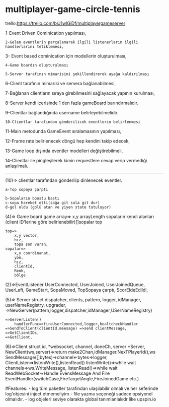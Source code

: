 # multiplayer-game-circle-tennis

trello:https://trello.com/b/J1wlGiDf/multiplayergameserver

1-Event Driven Cominication yapılması,
    
    2-Gelen eventlerin parçalanarak ilgili listenerların ilgili handlerlarını tetiklemesi,

3- Event based cominication için modellerin oluşturulması,
 
    4-Game boardın oluşturulması
 
    5-Server tarafının mimarisini şekillendirerek ayağa kaldırılması

6-Client tarafının mimarisi ve  servera bağlanabilmesi,

7-Bağlanan clientların sıraya girebilmesini sağlayacak yapının kurulması,

8-Server kendi içerisinde 1 den fazla gameBoard barındırmalıdır.

9-Clientlar bağlandığında username belirleyebilmelidir.

    10-Clientlar tarafından gönderilicek eventlerin belirlenmesi

11-Main metodunda GameEvent sıralamasının yapılması,

12-Frame rate belirlenecek döngü hep kendini takip edecek,

13-Game loop dışında eventler modelleri değiştirebilmeli,

14-Clientlar ile pingleşilerek kimin requestlere cevap verip vermediği anlaşılmalı.


----

(10)=> clientlar tarafından gönderilip dinlenecek eventler.

    a-Top sopaya çarptı
    
    b-Sopaların boostu bastı
    c-sopa hareket etti(sağa git sola git dur)
    d-gol oldu (golü atan ve yiyen state tutuluyor)

(4)=> Game board 
    game array=>
        x,y arrayLength
        sopaların kendi alanları (client ID'lerine göre belirlenebilir)[]sopalar
        top
        
    top=>
        x,y vector,
        hız,
        topa son vuran,
    sopalar=>
        x,y coordinanat,
        yön,
        hız,
        clientId,
        Renk,
        bölge
(2)=>EventListener
    UserConnected,
    UserJoined,
    UserJoinedQueue,
    UserLeft,
    GameStart,
    SopaMoved,
    TopSopaya çarptı,
    ScorEldeEdildi,

(5)=> Server struct
        dispatcher,
        clients,
        pattern,
        logger,
        idManager,
        userNameRegistry,
        upgrader,
    =>NewServer(pattern,logger,dispatcher,idManager,USerNameRegistry)

    =>ServerListen()
        handlerFunc=>fireUserConnected,logger,healtcheckHandler
    =>SendToClient(clientId,meesage) =>send clientMessage,
    =>GetClientIDs,
    =>GetClient,

(6)=>Client struct
            id,
            *websocket,
            channel,
            doneCh,
            server *Server,
    NewClient(ws,server)=>return make2Chan,idManager.NexTPlayerId(),ws
    SendMessage([]bytes)=>channel<-bytes=>logger,
    ClientListen=>listenWrite(),listenRead()
        listenWrite()=>while wait channels=>ws.WriteMessage,
        listenRead()=>while wait ReadWebSocket=>Handle EvensMessage And Fire EventHandler(switchCase,FireTargetAngle,FireJoinedGame etc.)

#Features:
    - log tüm paketler tarafından ulaşılabilir olmalı ve her seferinde log'objesini inject etmemeliyim
    - file yazma seçeneği sadece opsiyonel olmalıdır.
    - log objeleri seviye olarakta global tanımlanlalııdr like upspin.io





        